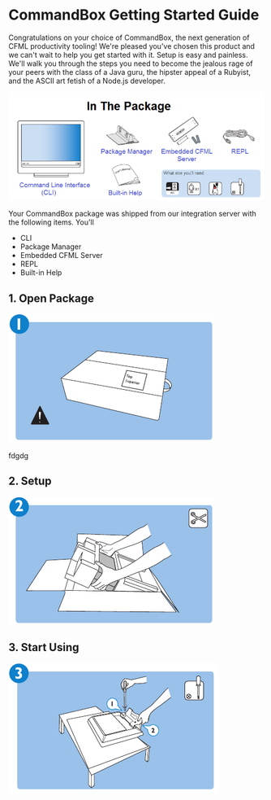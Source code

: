 # CommandBox Getting Started Guide

Congratulations on your choice of CommandBox, the next generation of CFML productivity tooling!  We're pleased you've chosen this product and we can't wait to help you get started with it.  Setup is easy and painless.  We'll walk you through the steps you need to become the jealous rage of your peers with the class of a Java guru, the hipster appeal of a Rubyist, and the ASCII art fetish of a Node.js developer.

<center>
    <img src="images/getting_started/in_the_package.png" alt="In The Package">
</center>

Your CommandBox package was shipped from our integration server with the following items.  You'll 
* CLI
* Package Manager
* Embedded CFML Server
* REPL
* Built-in Help

## 1. Open Package 
<img src="images/getting_started/the_package.png" alt="Open the package">

fdgdg


## 2. Setup
<img src="images/getting_started/open_package.png" alt="Open the package">

## 3. Start Using
<img src="images/getting_started/run.png" alt="Open the package">
